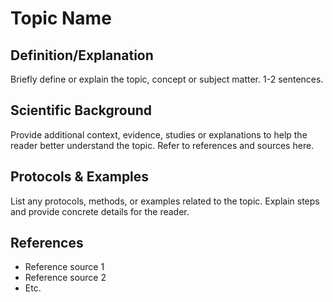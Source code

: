 # Topic Name

## Definition/Explanation
Briefly define or explain the topic, concept or subject matter. 1-2 sentences.


## Scientific Background
Provide additional context, evidence, studies or explanations to help the reader better understand the topic. Refer to references and sources here.


## Protocols & Examples
List any protocols, methods, or examples related to the topic. Explain steps and provide concrete details for the reader.


## References
- Reference source 1
- Reference source 2
- Etc.